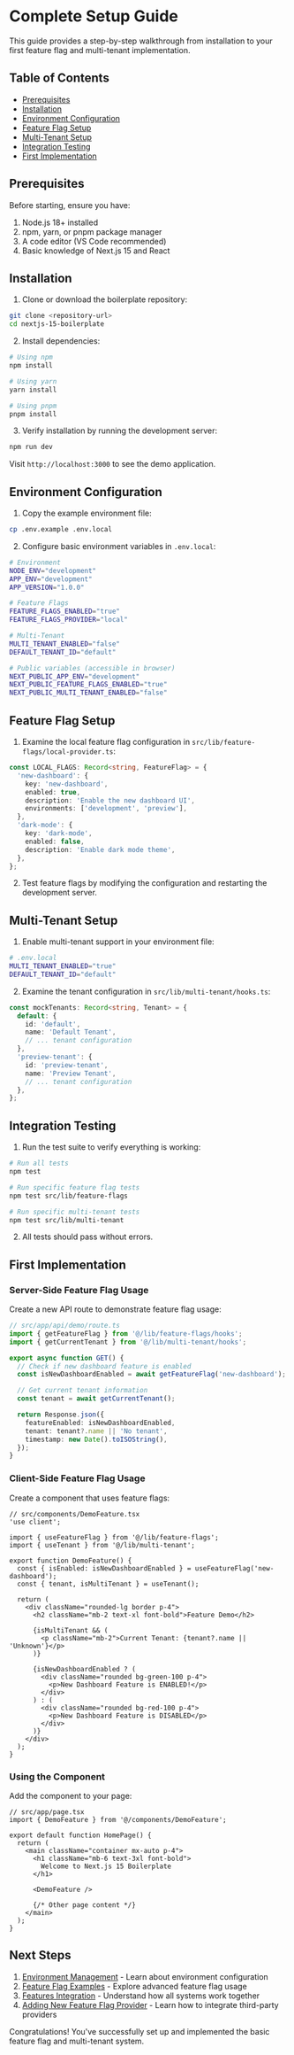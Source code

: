 # Complete Setup Guide

This guide provides a step-by-step walkthrough from installation to your first feature flag and multi-tenant implementation.

## Table of Contents

- [Prerequisites](#prerequisites)
- [Installation](#installation)
- [Environment Configuration](#environment-configuration)
- [Feature Flag Setup](#feature-flag-setup)
- [Multi-Tenant Setup](#multi-tenant-setup)
- [Integration Testing](#integration-testing)
- [First Implementation](#first-implementation)

## Prerequisites

Before starting, ensure you have:

1. Node.js 18+ installed
2. npm, yarn, or pnpm package manager
3. A code editor (VS Code recommended)
4. Basic knowledge of Next.js 15 and React

## Installation

1. Clone or download the boilerplate repository:

```bash
git clone <repository-url>
cd nextjs-15-boilerplate
```

2. Install dependencies:

```bash
# Using npm
npm install

# Using yarn
yarn install

# Using pnpm
pnpm install
```

3. Verify installation by running the development server:

```bash
npm run dev
```

Visit `http://localhost:3000` to see the demo application.

## Environment Configuration

1. Copy the example environment file:

```bash
cp .env.example .env.local
```

2. Configure basic environment variables in `.env.local`:

```bash
# Environment
NODE_ENV="development"
APP_ENV="development"
APP_VERSION="1.0.0"

# Feature Flags
FEATURE_FLAGS_ENABLED="true"
FEATURE_FLAGS_PROVIDER="local"

# Multi-Tenant
MULTI_TENANT_ENABLED="false"
DEFAULT_TENANT_ID="default"

# Public variables (accessible in browser)
NEXT_PUBLIC_APP_ENV="development"
NEXT_PUBLIC_FEATURE_FLAGS_ENABLED="true"
NEXT_PUBLIC_MULTI_TENANT_ENABLED="false"
```

## Feature Flag Setup

1. Examine the local feature flag configuration in `src/lib/feature-flags/local-provider.ts`:

```typescript
const LOCAL_FLAGS: Record<string, FeatureFlag> = {
  'new-dashboard': {
    key: 'new-dashboard',
    enabled: true,
    description: 'Enable the new dashboard UI',
    environments: ['development', 'preview'],
  },
  'dark-mode': {
    key: 'dark-mode',
    enabled: false,
    description: 'Enable dark mode theme',
  },
};
```

2. Test feature flags by modifying the configuration and restarting the development server.

## Multi-Tenant Setup

1. Enable multi-tenant support in your environment file:

```bash
# .env.local
MULTI_TENANT_ENABLED="true"
DEFAULT_TENANT_ID="default"
```

2. Examine the tenant configuration in `src/lib/multi-tenant/hooks.ts`:

```typescript
const mockTenants: Record<string, Tenant> = {
  default: {
    id: 'default',
    name: 'Default Tenant',
    // ... tenant configuration
  },
  'preview-tenant': {
    id: 'preview-tenant',
    name: 'Preview Tenant',
    // ... tenant configuration
  },
};
```

## Integration Testing

1. Run the test suite to verify everything is working:

```bash
# Run all tests
npm test

# Run specific feature flag tests
npm test src/lib/feature-flags

# Run specific multi-tenant tests
npm test src/lib/multi-tenant
```

2. All tests should pass without errors.

## First Implementation

### Server-Side Feature Flag Usage

Create a new API route to demonstrate feature flag usage:

```typescript
// src/app/api/demo/route.ts
import { getFeatureFlag } from '@/lib/feature-flags/hooks';
import { getCurrentTenant } from '@/lib/multi-tenant/hooks';

export async function GET() {
  // Check if new dashboard feature is enabled
  const isNewDashboardEnabled = await getFeatureFlag('new-dashboard');

  // Get current tenant information
  const tenant = await getCurrentTenant();

  return Response.json({
    featureEnabled: isNewDashboardEnabled,
    tenant: tenant?.name || 'No tenant',
    timestamp: new Date().toISOString(),
  });
}
```

### Client-Side Feature Flag Usage

Create a component that uses feature flags:

```tsx
// src/components/DemoFeature.tsx
'use client';

import { useFeatureFlag } from '@/lib/feature-flags';
import { useTenant } from '@/lib/multi-tenant';

export function DemoFeature() {
  const { isEnabled: isNewDashboardEnabled } = useFeatureFlag('new-dashboard');
  const { tenant, isMultiTenant } = useTenant();

  return (
    <div className="rounded-lg border p-4">
      <h2 className="mb-2 text-xl font-bold">Feature Demo</h2>

      {isMultiTenant && (
        <p className="mb-2">Current Tenant: {tenant?.name || 'Unknown'}</p>
      )}

      {isNewDashboardEnabled ? (
        <div className="rounded bg-green-100 p-4">
          <p>New Dashboard Feature is ENABLED!</p>
        </div>
      ) : (
        <div className="rounded bg-red-100 p-4">
          <p>New Dashboard Feature is DISABLED</p>
        </div>
      )}
    </div>
  );
}
```

### Using the Component

Add the component to your page:

```tsx
// src/app/page.tsx
import { DemoFeature } from '@/components/DemoFeature';

export default function HomePage() {
  return (
    <main className="container mx-auto p-4">
      <h1 className="mb-6 text-3xl font-bold">
        Welcome to Next.js 15 Boilerplate
      </h1>

      <DemoFeature />

      {/* Other page content */}
    </main>
  );
}
```

## Next Steps

1. [Environment Management](./ENVIRONMENT_MANAGEMENT.md) - Learn about environment configuration
2. [Feature Flag Examples](./FEATURE_FLAG_EXAMPLES.md) - Explore advanced feature flag usage
3. [Features Integration](./FEATURES_INTEGRATION.md) - Understand how all systems work together
4. [Adding New Feature Flag Provider](./ADDING_NEW_FEATURE_FLAG_PROVIDER.md) - Learn how to integrate third-party providers

Congratulations! You've successfully set up and implemented the basic feature flag and multi-tenant system.

